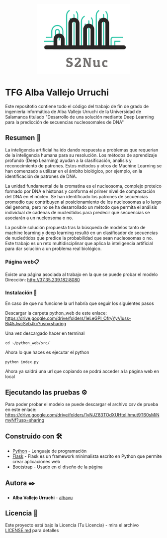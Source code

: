 
<p align="center">
  <img src="logo.png" width="300" title="hover text">
</p>

# TFG Alba Vallejo Urruchi

Este repositotio contiene todo el código del trabajo de fin de grado de ingeniería informática de Alba Vallejo Urruchi de la Universidad de Salamanca titulado "Desarrollo de una solución mediante Deep Learning para la predicción de secuencias nucleosomales de DNA"
## Resumen 🚀

La inteligencia artificial ha ido dando respuesta a problemas que requerían de la inteligencia humana para su resolución. Los métodos de aprendizaje profundo (Deep Learning) ayudan a la clasificación, análisis y reconocimiento de patrones. Estos métodos y otros de Machine Learning se han comenzado a utilizar en el ámbito biológico, por ejemplo, en la identificación de patrones de DNA. 
 
La unidad fundamental de la cromatina es el nucleosoma, complejo proteico formado por DNA e histonas y conforma el primer nivel de compactación del DNA en el núcleo. Se han identificado los patrones de secuencias promedio que contribuyen al posicionamiento de los nucleosomas a lo largo del genoma, pero no se ha desarrollado un método que permita el análisis individual de cadenas de nucleótidos para predecir qué secuencias se asociarán a un nucleosoma o no. 
 
La posible solución propuesta tras la búsqueda de modelos tanto de machine learning y deep learning resultó en un clasificador de secuencias de nucleótidos que predice la probabilidad que sean nucleosomas o no. Este trabajo es un reto multidisciplinar que aplica la inteligencia artificial para dar solución a un problema real biológico.


### Página web📋

Existe una página asociada al trabajo en la que se puede probar el modelo
Dirección: http://37.35.239.182:8080

### Instalación 🔧

En caso de que no funcione la url habría que seguir los siguientes pasos

Descargar la carpeta python_web de este enlace: https://drive.google.com/drive/folders/1eLeGPI_OfryYyVluss-Bi45JwcSvbJkc?usp=sharing

Una vez descargado hacer en terminal


```
cd ~/python_web/src/

```

Ahora lo que haces es ejecutar el python

```
python index.py
```

Ahora ya saldrá una url que copiando se podrá acceder a la página web en local

## Ejecutando las pruebas ⚙️

Para poder probar el modelo se puede descargar el archivo csv de prueba en este enlace:
https://drive.google.com/drive/folders/1yNJZ83TOdXUHteIIhmut9T60sMiNmyNf?usp=sharing

## Construido con 🛠️

* [Python](https://www.python.org) - Lenguaje de programación
* [Flask](https://flask.palletsprojects.com/en/2.0.x/) - Flask es un framework minimalista escrito en Python que permite crear aplicaciones web 
* [Bootstrap](https://getbootstrap.com) - Usado en el diseño de la página

## Autora ✒️

* **Alba Vallejo Urruchi**  - [albavu](https://github.com/albavu)

## Licencia 📄

Este proyecto está bajo la Licencia (Tu Licencia) - mira el archivo [LICENSE.md](LICENSE.md) para detalles

